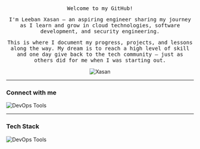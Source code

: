 <div align="center">
  <samp>
    <p>Welcome to my GitHub!</p>
    <p>I'm Leeban Xasan — an aspiring engineer sharing my journey as I learn and grow in cloud technologies, software development, and security engineering.</p>
    <p>This is where I document my progress, projects, and lessons along the way. My dream is to reach a high level of skill and one day give back to the tech community — just as others did for me when I was starting out.</p>
  </samp>
</div>


<p align="center"> <img src="https://komarev.com/ghpvc/?username=XasanAllOps&label=Profile%20views&color=ffc300&style=flat" alt="Xasan"/></p>

---
### Connect with me
<p>
  <a href="https://www.linkedin.com/in/l-xasan/" target="_blank">
  <img src="https://skillicons.dev/icons?i=linkedin" alt="DevOps Tools" style="display: inline-block; vertical-align: middle;"/>
  </a>
</p>


---
### Tech Stack
<p> <img src="https://skillicons.dev/icons?i=aws,terraform,docker,git,linux,bash,gitlab,kubernetes" alt="DevOps Tools" style="pointer-events: none; display: inline-block; vertical-align: middle;"/> </p>
